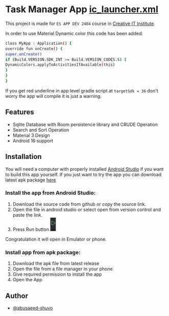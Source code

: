 # Task Manager App [ic_launcher.xml](app/src/main/res/mipmap-anydpi-v26/ic_launcher.xml)

This project is made for `ES APP DEV 2404` course
in [Creative IT Institute]("https://www.creativeitinstitute.com/).

In order to use Material Dynamic color this code has been added:

```bash
class MyApp : Application() {
override fun onCreate() {
super.onCreate()
if (Build.VERSION.SDK_INT >= Build.VERSION_CODES.S) {
DynamicColors.applyToActivitiesIfAvailable(this)
}
}
}
```

If you get red underline in app level gradle script at `targetSdk = 36` don't worry the app will
compile it is just a warning.

## Features

- Sqlite Database with Room persistence library and CRUDE Operation
- Search and Sort Operation
- Material 3 Design
- Android 16 support

## Installation

You will need a computer with properly
installed [Android Studio](https://developer.android.com/studio) if you want to build this app
yourself.
If you just want to try the app you can download latest apk
package [here](https://github.com/abusaeed-shuvo/Task-Manager-App)

### Install the app from Android Studio:

1. Download the source code from github or copy the source link.
2. Open the file in android studio or select open from version control and paste the link.
3. Press Run button ![img.png](run.png)

Congratulation it will open in Emulator or phone.

### Install app from apk package:

1. Download the apk file from latest release
2. Open the file from a file manager in your phone
3. Give required permission to install the app
4. Open the App

## Author

- [@abusaeed-shuvo](https://github.com/abusaeed-shuvo)

